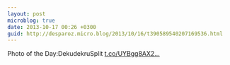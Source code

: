 ```yaml
---
layout: post
microblog: true
date: 2013-10-17 00:26 +0300
guid: http://desparoz.micro.blog/2013/10/16/t390589540207169536.html
---
```

Photo of the Day:DekudekruSplit [t.co/UYBgg8AX2...](http://t.co/UYBgg8AX2O)
